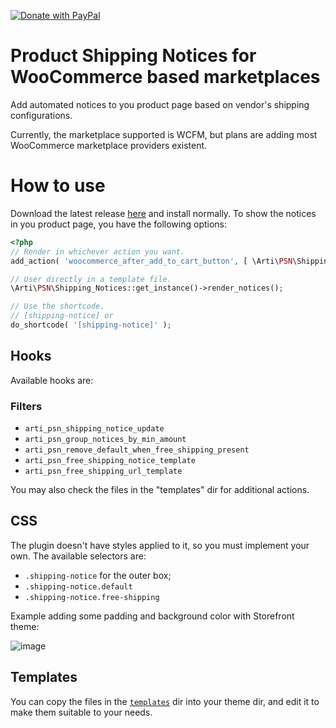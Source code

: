 [![Donate with PayPal](https://img.shields.io/badge/paypal-Donate%20with%20paypal-blue?style=for-the-badge&logo=paypal&link=https://www.paypal.com/donate/?hosted_button_id=TZ984YJ3SJEQA)](https://www.paypal.com/donate/?hosted_button_id=TZ984YJ3SJEQA)

# Product Shipping Notices for WooCommerce based marketplaces

Add automated notices to you product page based on vendor's shipping configurations.

Currently, the marketplace supported is WCFM, but plans are adding most WooCommerce marketplace providers existent.

# How to use
Download the latest release [here](https://github.com/Art-iDev/arti-product-shipping-notices/releases) and install normally. 
To show the notices in you product page, you have the following options:

```PHP
<?php
// Render in whichever action you want.
add_action( 'woocommerce_after_add_to_cart_button', [ \Arti\PSN\Shipping_Notices::get_instance(), 'render_notices' ] );

// User directly in a template file.
\Arti\PSN\Shipping_Notices::get_instance()->render_notices();

// Use the shortcode.
// [shipping-notice] or
do_shortcode( '[shipping-notice]' );

```

## Hooks
Available hooks are:
### Filters
* `arti_psn_shipping_notice_update`
* `arti_psn_group_notices_by_min_amount`
* `arti_psn_remove_default_when_free_shipping_present`
* `arti_psn_free_shipping_notice_template`
* `arti_psn_free_shipping_url_template`

You may also check the files in the "templates" dir for additional actions. 

## CSS
The plugin doesn't have styles applied to it, so you must implement your own. The available selectors are:

* `.shipping-notice` for the outer box;
* `.shipping-notice.default`
* `.shipping-notice.free-shipping`

Example adding some padding and background color with Storefront theme:

![image](https://user-images.githubusercontent.com/700448/145720489-d9bbabff-9f7e-47fa-b071-6afe643a3b70.png)

## Templates
You can copy the files in the [`templates`](templates) dir into your theme dir, and edit it to make them suitable to your needs.
